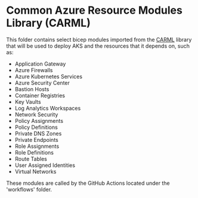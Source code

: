 # Common Azure Resource Modules Library (CARML)
This folder contains select bicep modules imported from the [CARML](https://aka.ms/CARML) library that will be used to deploy AKS and the resources that it depends on, such as:
*  Application Gateway
*  Azure Firewalls
*  Azure Kubernetes Services
*  Azure Security Center
*  Bastion Hosts
*  Container Registries
*  Key Vaults
*  Log Analytics Workspaces
*  Network Security
*  Policy Assignments
*  Policy Definitions
*  Private DNS Zones
*  Private Endpoints
*  Role Assignments
*  Role Definitions
*  Route Tables
*  User Assigned Identities
*  Virtual Networks

These modules are called by the GitHub Actions located under the 'workflows' folder.
